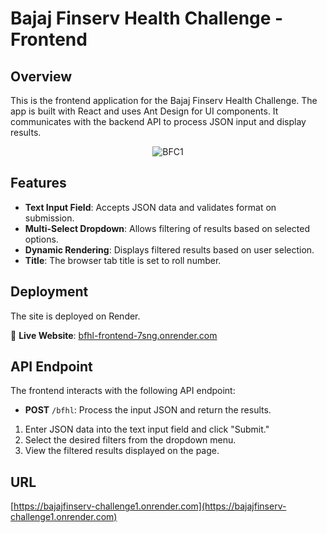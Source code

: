 # Bajaj Finserv Health Challenge - Frontend

## Overview

This is the frontend application for the Bajaj Finserv Health Challenge. The app is built with React and uses Ant Design for UI components. It communicates with the backend API to process JSON input and display results.

<p align="center">
  <img src="https://github.com/rishn/BajajFinserv-Challenge1/blob/master/screenshots/dashboard.png?raw=true" alt="BFC1" />
</p>

## Features

- **Text Input Field**: Accepts JSON data and validates format on submission.
- **Multi-Select Dropdown**: Allows filtering of results based on selected options.
- **Dynamic Rendering**: Displays filtered results based on user selection.
- **Title**: The browser tab title is set to roll number.

## Deployment
The site is deployed on Render.

🔗 **Live Website**: [bfhl-frontend-7sng.onrender.com](https://bfhl-frontend-7sng.onrender.com)

## API Endpoint

The frontend interacts with the following API endpoint:

- **POST** `/bfhl`: Process the input JSON and return the results.


1. Enter JSON data into the text input field and click "Submit."
2. Select the desired filters from the dropdown menu.
3. View the filtered results displayed on the page.

## URL
[https://bajajfinserv-challenge1.onrender.com](https://bajajfinserv-challenge1.onrender.com)
